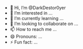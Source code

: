 - 👋 Hi, I’m @DarkDestor0yer
- 👀 I’m interested in ...
- 🌱 I’m currently learning ...
- 💞️ I’m looking to collaborate on ...
- 📫 How to reach me ...
- 😄 Pronouns: ...
- ⚡ Fun fact: ...

<!---
DarkDestor0yer/DarkDestor0yer is a ✨ special ✨ repository because its `README.md` (this file) appears on your GitHub profile.
You can click the Preview link to take a look at your changes.
My name is amrit
